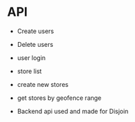 # API

- Create users

- Delete users

- user login 

- store list

- create new stores

- get stores by geofence range 

- Backend  api used and made for Disjoin 
